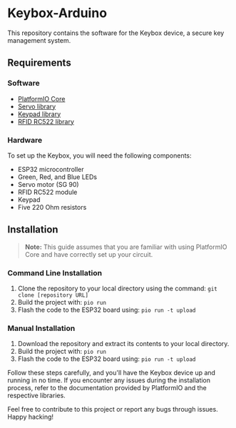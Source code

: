 # Keybox-Arduino

This repository contains the software for the Keybox device, a secure key management system.

## Requirements

### Software
- [PlatformIO Core](https://docs.platformio.org/en/latest/core/installation/index.html)
- [Servo library](https://www.arduino.cc/reference/en/libraries/servo/)
- [Keypad library](https://www.arduino.cc/reference/en/libraries/keypad/)
- [RFID RC522 library](https://github.com/OSSLibraries/Arduino_MFRC522v2)

### Hardware
To set up the Keybox, you will need the following components:
- ESP32 microcontroller
- Green, Red, and Blue LEDs
- Servo motor (SG 90)
- RFID RC522 module
- Keypad
- Five 220 Ohm resistors

## Installation

> **Note:** This guide assumes that you are familiar with using PlatformIO Core and have correctly set up your circuit.

### Command Line Installation
1. Clone the repository to your local directory using the command: `git clone [repository URL]`
2. Build the project with: `pio run`
3. Flash the code to the ESP32 board using: `pio run -t upload`

### Manual Installation
1. Download the repository and extract its contents to your local directory.
2. Build the project with: `pio run`
3. Flash the code to the ESP32 board using: `pio run -t upload`

Follow these steps carefully, and you'll have the Keybox device up and running in no time. If you encounter any issues during the installation process, refer to the documentation provided by PlatformIO and the respective libraries.

Feel free to contribute to this project or report any bugs through issues. Happy hacking!
